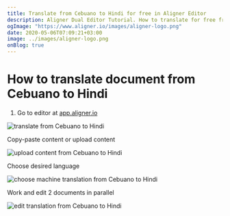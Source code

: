 ```yaml
---
title: Translate from Cebuano to Hindi for free in Aligner Editor
description: Aligner Dual Editor Tutorial. How to translate for free from Cebuano to Hindi. Aligner is multilingual document management platform. 
ogImage: "https://www.aligner.io/images/aligner-logo.png"
date: 2020-05-06T07:09:21+03:00
image: ../images/aligner-logo.png
onBlog: true
---
```


# How to translate document from Cebuano to Hindi

1. Go to editor at [app.aligner.io](https://app.aligner.io "Aligner App web page")

![translate from Cebuano to Hindi](../aligner-blank-editor.png "translate from Cebuano to Hindi")

Copy-paste content or upload content

![upload content from Cebuano to Hindi](../aligner-uploaded-document.png "upload content from Cebuano to Hindi")

Choose desired language

![choose machine translation from Cebuano to Hindi](../aligner-language-dropdown.png "choose machine translation from Cebuano to Hindi")

Work and edit 2 documents in parallel

![edit translation from Cebuano to Hindi](../aligner-double-sitded-editor.png "edit translation from Cebuano to Hindi")

